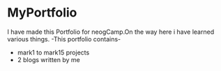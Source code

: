# MyPortfolio
I have made this Portfolio for neogCamp.On the way here i have learned various things.
-This portfolio contains-
* mark1 to mark15 projects 
* 2 blogs written by me
